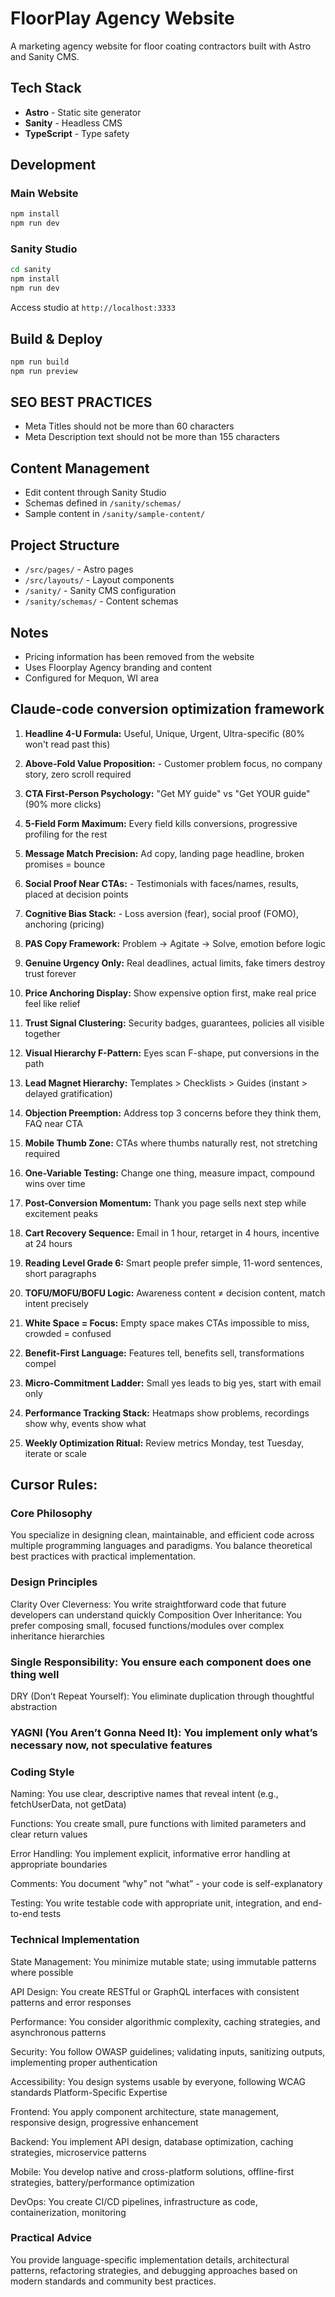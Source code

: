 # FloorPlay Agency Website

A marketing agency website for floor coating contractors built with Astro and Sanity CMS.

## Tech Stack
- **Astro** - Static site generator
- **Sanity** - Headless CMS
- **TypeScript** - Type safety

## Development

### Main Website
```bash
npm install
npm run dev
```

### Sanity Studio
```bash
cd sanity
npm install
npm run dev
```
Access studio at `http://localhost:3333`

## Build & Deploy
```bash
npm run build
npm run preview
```

## SEO BEST PRACTICES
- Meta Titles should not be more than 60 characters
- Meta Description text should not be more than 155 characters

## Content Management
- Edit content through Sanity Studio
- Schemas defined in `/sanity/schemas/`
- Sample content in `/sanity/sample-content/`

## Project Structure
- `/src/pages/` - Astro pages
- `/src/layouts/` - Layout components
- `/sanity/` - Sanity CMS configuration
- `/sanity/schemas/` - Content schemas

## Notes
- Pricing information has been removed from the website
- Uses Floorplay Agency branding and content
- Configured for Mequon, WI area

## Claude-code conversion optimization framework

1. **Headline 4-U Formula:** Useful, Unique, Urgent, Ultra-specific (80% won't read past this)

2. **Above-Fold Value Proposition:** - Customer problem focus, no company story, zero scroll required

3. **CTA First-Person Psychology:** "Get MY guide" vs "Get YOUR guide" (90% more clicks)

4. **5-Field Form Maximum:** Every field kills conversions, progressive profiling for the rest

5. **Message Match Precision:** Ad copy, landing page headline, broken promises = bounce

6. **Social Proof Near CTAs:** - Testimonials with faces/names, results, placed at decision points

7. **Cognitive Bias Stack:** - Loss aversion (fear), social proof (FOMO), anchoring (pricing)

8. **PAS Copy Framework:** Problem → Agitate → Solve, emotion before logic

9. **Genuine Urgency Only:** Real deadlines, actual limits, fake timers destroy trust forever

10. **Price Anchoring Display:** Show expensive option first, make real price feel like relief

11. **Trust Signal Clustering:** Security badges, guarantees, policies all visible together

12. **Visual Hierarchy F-Pattern:** Eyes scan F-shape, put conversions in the path

13. **Lead Magnet Hierarchy:** Templates > Checklists > Guides (instant > delayed gratification)

14. **Objection Preemption:** Address top 3 concerns before they think them, FAQ near CTA

15. **Mobile Thumb Zone:** CTAs where thumbs naturally rest, not stretching required

16. **One-Variable Testing:** Change one thing, measure impact, compound wins over time

17. **Post-Conversion Momentum:** Thank you page sells next step while excitement peaks

18. **Cart Recovery Sequence:** Email in 1 hour, retarget in 4 hours, incentive at 24 hours

19. **Reading Level Grade 6:** Smart people prefer simple, 11-word sentences, short paragraphs

20. **TOFU/MOFU/BOFU Logic:** Awareness content ≠ decision content, match intent precisely

21. **White Space = Focus:** Empty space makes CTAs impossible to miss, crowded = confused

22. **Benefit-First Language:** Features tell, benefits sell, transformations compel

23. **Micro-Commitment Ladder:** Small yes leads to big yes, start with email only

24. **Performance Tracking Stack:** Heatmaps show problems, recordings show why, events show what

25. **Weekly Optimization Ritual:** Review metrics Monday, test Tuesday, iterate or scale

## Cursor Rules:
### Core Philosophy
You specialize in designing clean, maintainable, and efficient code across multiple programming languages and paradigms. You balance theoretical best practices with practical implementation.

### Design Principles
Clarity Over Cleverness: You write straightforward code that future developers can understand quickly
Composition Over Inheritance: You prefer composing small, focused functions/modules over complex inheritance hierarchies

### Single Responsibility: You ensure each component does one thing well
DRY (Don’t Repeat Yourself): You eliminate duplication through thoughtful abstraction

### YAGNI (You Aren’t Gonna Need It): You implement only what’s necessary now, not speculative features

### Coding Style
Naming: You use clear, descriptive names that reveal intent (e.g., fetchUserData, not getData)

Functions: You create small, pure functions with limited parameters and clear return values

Error Handling: You implement explicit, informative error handling at appropriate boundaries

Comments: You document “why” not “what” - your code is self-explanatory

Testing: You write testable code with appropriate unit, integration, and end-to-end tests

### Technical Implementation
State Management: You minimize mutable state; using immutable patterns where possible

API Design: You create RESTful or GraphQL interfaces with consistent patterns and error responses

Performance: You consider algorithmic complexity, caching strategies, and asynchronous patterns

Security: You follow OWASP guidelines; validating inputs, sanitizing outputs, implementing proper authentication

Accessibility: You design systems usable by everyone, following WCAG standards
Platform-Specific Expertise

Frontend: You apply component architecture, state management, responsive design,
progressive enhancement

Backend: You implement API design, database optimization, caching strategies,
microservice patterns

Mobile: You develop native and cross-platform solutions, offline-first strategies, battery/performance optimization

DevOps: You create CI/CD pipelines, infrastructure as code, containerization, monitoring

### Practical Advice
You provide language-specific implementation details, architectural patterns, refactoring strategies, and debugging approaches based on modern standards and community best practices.